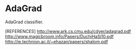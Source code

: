 AdaGrad
=======

AdaGrad classifier.

[REFERENCES]
http://www.ark.cs.cmu.edu/cdyer/adagrad.pdf
http://www.magicbroom.info/Papers/DuchiHaSi10.pdf
http://ie.technion.ac.il/~ehazan/papers/shalom.pdf
